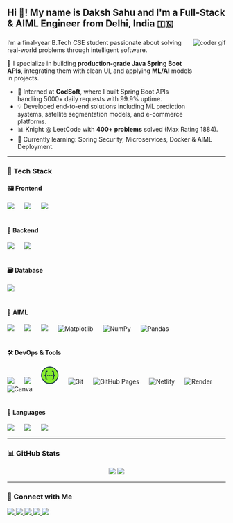 <h2 align="left">Hi 👋! My name is Daksh Sahu and I'm a Full-Stack & AIML Engineer from Delhi, India 🇮🇳</h2>

###

<img align="right" height="180" src="https://media.giphy.com/media/qgQUggAC3Pfv687qPC/giphy.gif" alt="coder gif" />

I’m a final-year B.Tech CSE student passionate about solving real-world problems through intelligent software.

🔭 I specialize in building <b>production-grade Java Spring Boot APIs</b>, integrating them with clean UI, and applying <b>ML/AI</b> models in projects.

- 💼 Interned at <b>CodSoft</b>, where I built Spring Boot APIs handling 5000+ daily requests with 99.9% uptime.
- 💡 Developed end-to-end solutions including ML prediction systems, satellite segmentation models, and e-commerce platforms.
- 📊 Knight @ LeetCode with <b>400+ problems</b> solved (Max Rating 1884).
- 🌱 Currently learning: Spring Security, Microservices, Docker & AIML Deployment.

---

### 🧰 Tech Stack

#### 🖼️ Frontend
<div align="left">
  <img src="https://cdn.jsdelivr.net/gh/devicons/devicon/icons/html5/html5-original.svg" height="40" />
  <img width="15" />
  <img src="https://cdn.jsdelivr.net/gh/devicons/devicon/icons/css3/css3-original.svg" height="40" />
  <img width="15" />
  <img src="https://cdn.jsdelivr.net/gh/devicons/devicon/icons/javascript/javascript-original.svg" height="40" />
</div>

<br/>

#### 🔧 Backend
<div align="left">
  <img src="https://cdn.jsdelivr.net/gh/devicons/devicon/icons/java/java-original.svg" height="40" />
  <img width="15" />
  <img src="https://cdn.jsdelivr.net/gh/devicons/devicon/icons/spring/spring-original.svg" height="40" />
</div>

<br/>

#### 🗃️ Database
<div align="left">
  <img src="https://cdn.jsdelivr.net/gh/devicons/devicon/icons/mysql/mysql-original.svg" height="40" />
</div>

<br/>

#### 🤖 AIML
<div align="left">
  <img src="https://cdn.jsdelivr.net/gh/devicons/devicon/icons/python/python-original.svg" height="40" />
  <img width="15" />
  <img src="https://cdn.jsdelivr.net/gh/devicons/devicon/icons/tensorflow/tensorflow-original.svg" height="40" />
  <img width="15" />
  <img src="https://cdn.jsdelivr.net/gh/devicons/devicon/icons/pytorch/pytorch-original.svg" height="40" />
  <img width="15" />
  <img src="https://cdn.jsdelivr.net/gh/devicons/devicon/icons/matplotlib/matplotlib-original.svg" height="40" alt="Matplotlib" />
  <img width="15" />
  <img src="https://cdn.jsdelivr.net/gh/devicons/devicon/icons/numpy/numpy-original.svg" height="40" alt="NumPy" />
  <img width="15" />
  <img src="https://cdn.jsdelivr.net/gh/devicons/devicon/icons/pandas/pandas-original.svg" height="40" alt="Pandas" />
</div>

<br/>

#### 🛠️ DevOps & Tools
<div align="left">
  <img src="https://cdn.jsdelivr.net/gh/devicons/devicon/icons/docker/docker-original.svg" height="40" />
  <img width="15" />
  <img src="https://www.vectorlogo.zone/logos/getpostman/getpostman-icon.svg" height="40" />
  <img width="15" />
  <img src="https://raw.githubusercontent.com/devicons/devicon/master/icons/swagger/swagger-original.svg" height="40" />
  <img width="15" />
  <img src="https://cdn.jsdelivr.net/gh/devicons/devicon/icons/git/git-original.svg" height="40" alt="Git" />
  <img width="15" />
  <img src="https://cdn.jsdelivr.net/gh/devicons/devicon/icons/github/github-original.svg" height="40" alt="GitHub Pages" />
  <img width="15" />
  <img src="https://cdn.jsdelivr.net/gh/devicons/devicon/icons/netlify/netlify-original.svg" height="40" alt="Netlify" />
  <img width="15" />
  <img src="https://cdn.jsdelivr.net/gh/devicons/devicon/icons/render/render-original.svg" height="40" alt="Render" />
  <img width="15" />
  <img src="https://www.vectorlogo.zone/logos/canva/canva-icon.svg" height="40" alt="Canva" />
</div>

<br/>

#### 📝 Languages
<div align="left">
  <img src="https://cdn.jsdelivr.net/gh/devicons/devicon/icons/cplusplus/cplusplus-original.svg" height="40" />
  <img width="15" />
  <img src="https://cdn.jsdelivr.net/gh/devicons/devicon/icons/python/python-original.svg" height="40" />
  <img width="15" />
  <img src="https://cdn.jsdelivr.net/gh/devicons/devicon/icons/java/java-original.svg" height="40" />
</div>

---

### 📊 GitHub Stats

<div align="center">
  <img src="https://github-readme-stats.vercel.app/api?username=dakshsahu1803&hide_title=false&hide_rank=false&show_icons=true&include_all_commits=true&count_private=true&disable_animations=false&theme=dracula&locale=en&hide_border=false" height="160" />
  <img src="https://github-readme-stats.vercel.app/api/top-langs?username=dakshsahu1803&locale=en&hide_title=false&layout=compact&card_width=320&langs_count=5&theme=dracula&hide_border=false" height="160" />
</div>

---

### 🔗 Connect with Me

<div align="left">
  <a href="mailto:dakshsahu843@gmail.com" target="_blank">
    <img src="https://img.shields.io/static/v1?message=Gmail&logo=gmail&label=&color=D14836&logoColor=white&labelColor=&style=for-the-badge" height="35" />
  </a>
  <a href="https://linkedin.com/in/daksh-sahu-65828324b" target="_blank">
    <img src="https://img.shields.io/static/v1?message=LinkedIn&logo=linkedin&label=&color=0077B5&logoColor=white&labelColor=&style=for-the-badge" height="35" />
  </a>
  <a href="https://github.com/dakshsahu1803" target="_blank">
    <img src="https://img.shields.io/static/v1?message=GitHub&logo=github&label=&color=000000&logoColor=white&labelColor=&style=for-the-badge" height="35" />
  </a>
  <a href="https://leetcode.com/u/daksh_sahu_1803/" target="_blank">
    <img src="https://img.shields.io/static/v1?message=LeetCode&logo=leetcode&label=&color=FFA116&logoColor=white&labelColor=&style=for-the-badge" height="35" />
  </a>
  <a href="https://visionary-entremet-43657f.netlify.app/" target="_blank">
    <img src="https://img.shields.io/static/v1?message=Portfolio&logo=google-chrome&label=&color=0F9D58&logoColor=white&labelColor=&style=for-the-badge" height="35" />
  </a>
</div>
